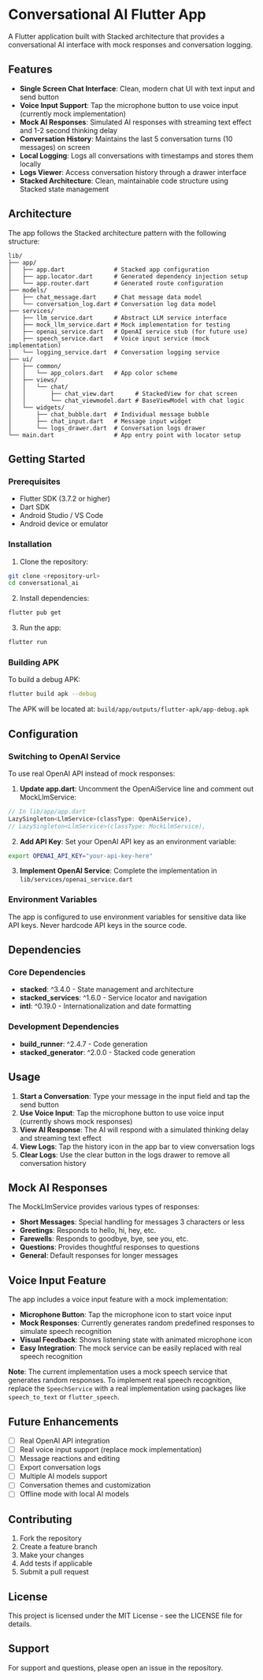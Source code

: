 # Conversational AI Flutter App

A Flutter application built with Stacked architecture that provides a conversational AI interface with mock responses and conversation logging.

## Features

- **Single Screen Chat Interface**: Clean, modern chat UI with text input and send button
- **Voice Input Support**: Tap the microphone button to use voice input (currently mock implementation)
- **Mock AI Responses**: Simulated AI responses with streaming text effect and 1-2 second thinking delay
- **Conversation History**: Maintains the last 5 conversation turns (10 messages) on screen
- **Local Logging**: Logs all conversations with timestamps and stores them locally
- **Logs Viewer**: Access conversation history through a drawer interface
- **Stacked Architecture**: Clean, maintainable code structure using Stacked state management

## Architecture

The app follows the Stacked architecture pattern with the following structure:

```
lib/
├── app/
│   ├── app.dart              # Stacked app configuration
│   ├── app.locator.dart      # Generated dependency injection setup
│   └── app.router.dart       # Generated route configuration
├── models/
│   ├── chat_message.dart     # Chat message data model
│   └── conversation_log.dart # Conversation log data model
├── services/
│   ├── llm_service.dart      # Abstract LLM service interface
│   ├── mock_llm_service.dart # Mock implementation for testing
│   ├── openai_service.dart   # OpenAI service stub (for future use)
│   ├── speech_service.dart   # Voice input service (mock implementation)
│   └── logging_service.dart  # Conversation logging service
├── ui/
│   ├── common/
│   │   └── app_colors.dart   # App color scheme
│   ├── views/
│   │   └── chat/
│   │       ├── chat_view.dart      # StackedView for chat screen
│   │       └── chat_viewmodel.dart # BaseViewModel with chat logic
│   └── widgets/
│       ├── chat_bubble.dart  # Individual message bubble
│       ├── chat_input.dart   # Message input widget
│       └── logs_drawer.dart  # Conversation logs drawer
└── main.dart                 # App entry point with locator setup
```

## Getting Started

### Prerequisites

- Flutter SDK (3.7.2 or higher)
- Dart SDK
- Android Studio / VS Code
- Android device or emulator

### Installation

1. Clone the repository:
```bash
git clone <repository-url>
cd conversational_ai
```

2. Install dependencies:
```bash
flutter pub get
```

3. Run the app:
```bash
flutter run
```

### Building APK

To build a debug APK:
```bash
flutter build apk --debug
```

The APK will be located at: `build/app/outputs/flutter-apk/app-debug.apk`

## Configuration

### Switching to OpenAI Service

To use real OpenAI API instead of mock responses:

1. **Update app.dart**: Uncomment the OpenAiService line and comment out MockLlmService:
```dart
// In lib/app/app.dart
LazySingleton<LlmService>(classType: OpenAiService),
// LazySingleton<LlmService>(classType: MockLlmService),
```

2. **Add API Key**: Set your OpenAI API key as an environment variable:
```bash
export OPENAI_API_KEY="your-api-key-here"
```

3. **Implement OpenAI Service**: Complete the implementation in `lib/services/openai_service.dart`

### Environment Variables

The app is configured to use environment variables for sensitive data like API keys. Never hardcode API keys in the source code.

## Dependencies

### Core Dependencies
- **stacked**: ^3.4.0 - State management and architecture
- **stacked_services**: ^1.6.0 - Service locator and navigation
- **intl**: ^0.19.0 - Internationalization and date formatting

### Development Dependencies
- **build_runner**: ^2.4.7 - Code generation
- **stacked_generator**: ^2.0.0 - Stacked code generation

## Usage

1. **Start a Conversation**: Type your message in the input field and tap the send button
2. **Use Voice Input**: Tap the microphone button to use voice input (currently shows mock responses)
3. **View AI Response**: The AI will respond with a simulated thinking delay and streaming text effect
4. **View Logs**: Tap the history icon in the app bar to view conversation logs
5. **Clear Logs**: Use the clear button in the logs drawer to remove all conversation history

## Mock AI Responses

The MockLlmService provides various types of responses:
- **Short Messages**: Special handling for messages 3 characters or less
- **Greetings**: Responds to hello, hi, hey, etc.
- **Farewells**: Responds to goodbye, bye, see you, etc.
- **Questions**: Provides thoughtful responses to questions
- **General**: Default responses for longer messages

## Voice Input Feature

The app includes a voice input feature with a mock implementation:
- **Microphone Button**: Tap the microphone icon to start voice input
- **Mock Responses**: Currently generates random predefined responses to simulate speech recognition
- **Visual Feedback**: Shows listening state with animated microphone icon
- **Easy Integration**: The mock service can be easily replaced with real speech recognition

**Note**: The current implementation uses a mock speech service that generates random responses. To implement real speech recognition, replace the `SpeechService` with a real implementation using packages like `speech_to_text` or `flutter_speech`.

## Future Enhancements

- [ ] Real OpenAI API integration
- [ ] Real voice input support (replace mock implementation)
- [ ] Message reactions and editing
- [ ] Export conversation logs
- [ ] Multiple AI models support
- [ ] Conversation themes and customization
- [ ] Offline mode with local AI models

## Contributing

1. Fork the repository
2. Create a feature branch
3. Make your changes
4. Add tests if applicable
5. Submit a pull request

## License

This project is licensed under the MIT License - see the LICENSE file for details.

## Support

For support and questions, please open an issue in the repository.
